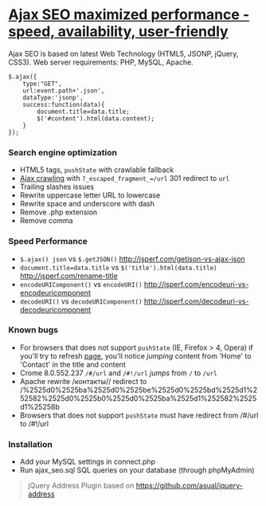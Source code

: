 # [Ajax SEO maximized performance - speed, availability, user-friendly](http://lab.laukstein.com/jsonp-ajax-seo/)
Ajax SEO is based on latest Web Technology (HTML5, JSONP, jQuery, CSS3). Web server requirements: PHP, MySQL, Apache.
    
    $.ajax({
        type:"GET",
        url:event.path+'.json',
        dataType:'jsonp',
        success:function(data){
            document.title=data.title;
            $('#content').html(data.content);
        }
    });
    

### Search engine optimization

 -  HTML5 tags, `pushState` with crawlable fallback
 -  [Ajax crawling](http://code.google.com/web/ajaxcrawling/docs/getting-started.html) with `?_escaped_fragment_=/url` 301 redirect to `url`
 -  Trailing slashes issues
 -  Rewrite uppercase letter URL to lowercase
 -  Rewrite space and underscore with dash
 -  Remove .php extension
 -  Remove comma


### Speed Performance

 -  `$.ajax() json` vs `$.getJSON()` <http://jsperf.com/getjson-vs-ajax-json>
 -  `document.title=data.title` vs `$('title').html(data.title)` <http://jsperf.com/rename-title>
 -  `encodeURIComponent()` vs `encodeURI()` <http://jsperf.com/encodeuri-vs-encodeuricomponent>
 -  `decodeURI()` vs `decodeURIComponent()` <http://jsperf.com/decodeuri-vs-decodeuricomponent>


### Known bugs

 -  For browsers that does not support `pushState` (IE, Firefox > 4, Opera) if you'll try to refresh [page](http://lab.laukstein.com/ajax-seo/#!/contact), you'll notice *jumping* content from 'Home' to 'Contact' in the title and content
 -  Crome 8.0.552.237 `/#/url` and `/#!/url` *jumps* from `/` to `/url`
 -  Apache rewrite /контакты// redirect to /%2525d0%2525ba%2525d0%2525be%2525d0%2525bd%2525d1%252582%2525d0%2525b0%2525d0%2525ba%2525d1%252582%2525d1%25258b
 -  Browsers that does not support `pushState` must have redirect from /#/url to /#!/url

### Installation

 -  Add your MySQL settings in connect.php
 -  Run ajax_seo.sql SQL queries on your database (through phpMyAdmin)


> jQuery Address Plugin based on <https://github.com/asual/jquery-address>